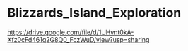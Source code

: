 # Blizzards_Island_Exploration
https://drive.google.com/file/d/1UHvnt0kA-Xfz0cFd461q2G8Q0_FczWuD/view?usp=sharing
